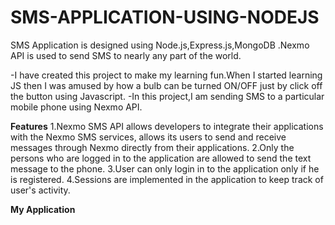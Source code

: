 # SMS-APPLICATION-USING-NODEJS
SMS Application is designed using Node.js,Express.js,MongoDB .Nexmo API is used to send SMS to nearly any part of the world.

-I have created this project to make my learning fun.When I started learning JS then I was amused by how a bulb can be turned ON/OFF just by click off the button using Javascript.
-In this project,I am sending SMS to a particular mobile phone using Nexmo API.

**Features**
1.Nexmo SMS API allows developers to integrate their applications with the Nexmo SMS services, allows its users to send and receive messages through Nexmo directly from their applications. 
2.Only the persons who are logged in to the application are allowed to send the text message to the phone.
3.User can only login in to the application only if he is registered.
4.Sessions are implemented in the application to keep track of user's activity.

**My Application**

